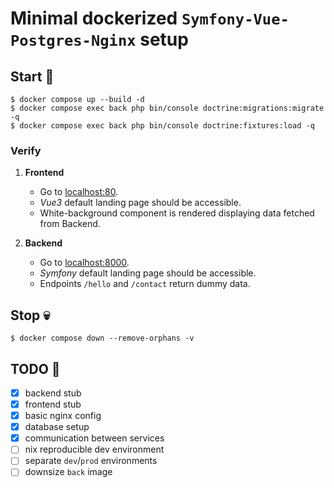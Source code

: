 # Minimal dockerized `Symfony-Vue-Postgres-Nginx` setup

## Start :rocket:

```shell
$ docker compose up --build -d
$ docker compose exec back php bin/console doctrine:migrations:migrate -q
$ docker compose exec back php bin/console doctrine:fixtures:load -q
```

### Verify

1. **Frontend**
    - Go to [localhost:80](http://localhost:80).
    - *Vue3* default landing page should be accessible.
    - White-background component is rendered displaying data fetched from Backend.

2. **Backend**
    - Go to [localhost:8000](http://localhost:8000).
    - *Symfony* default landing page should be accessible.
    - Endpoints `/hello` and `/contact` return dummy data.

## Stop :skull:

```shell
$ docker compose down --remove-orphans -v
```

## TODO :wrench:
- [x] backend stub
- [x] frontend stub
- [x] basic nginx config
- [x] database setup
- [x] communication between services
- [ ] nix reproducible dev environment
- [ ] separate `dev`/`prod` environments
- [ ] downsize `back` image
